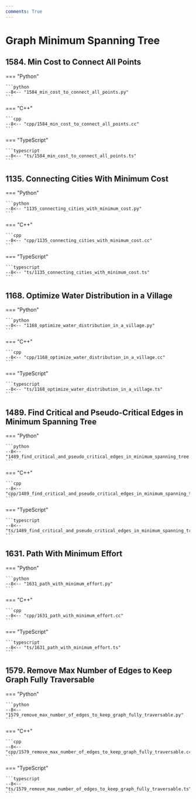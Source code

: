 ```yaml
---
comments: True
---
```


# Graph Minimum Spanning Tree

## 1584. Min Cost to Connect All Points

=== "Python"

    ```python
    --8<-- "1584_min_cost_to_connect_all_points.py"
    ```

=== "C++"

    ```cpp
    --8<-- "cpp/1584_min_cost_to_connect_all_points.cc"
    ```

=== "TypeScript"

    ```typescript
    --8<-- "ts/1584_min_cost_to_connect_all_points.ts"
    ```

## 1135. Connecting Cities With Minimum Cost

=== "Python"

    ```python
    --8<-- "1135_connecting_cities_with_minimum_cost.py"
    ```

=== "C++"

    ```cpp
    --8<-- "cpp/1135_connecting_cities_with_minimum_cost.cc"
    ```

=== "TypeScript"

    ```typescript
    --8<-- "ts/1135_connecting_cities_with_minimum_cost.ts"
    ```

## 1168. Optimize Water Distribution in a Village

=== "Python"

    ```python
    --8<-- "1168_optimize_water_distribution_in_a_village.py"
    ```

=== "C++"

    ```cpp
    --8<-- "cpp/1168_optimize_water_distribution_in_a_village.cc"
    ```

=== "TypeScript"

    ```typescript
    --8<-- "ts/1168_optimize_water_distribution_in_a_village.ts"
    ```

## 1489. Find Critical and Pseudo-Critical Edges in Minimum Spanning Tree

=== "Python"

    ```python
    --8<-- "1489_find_critical_and_pseudo_critical_edges_in_minimum_spanning_tree.py"
    ```

=== "C++"

    ```cpp
    --8<-- "cpp/1489_find_critical_and_pseudo_critical_edges_in_minimum_spanning_tree.cc"
    ```

=== "TypeScript"

    ```typescript
    --8<-- "ts/1489_find_critical_and_pseudo_critical_edges_in_minimum_spanning_tree.ts"
    ```

## 1631. Path With Minimum Effort

=== "Python"

    ```python
    --8<-- "1631_path_with_minimum_effort.py"
    ```

=== "C++"

    ```cpp
    --8<-- "cpp/1631_path_with_minimum_effort.cc"
    ```

=== "TypeScript"

    ```typescript
    --8<-- "ts/1631_path_with_minimum_effort.ts"
    ```

## 1579. Remove Max Number of Edges to Keep Graph Fully Traversable

=== "Python"

    ```python
    --8<-- "1579_remove_max_number_of_edges_to_keep_graph_fully_traversable.py"
    ```

=== "C++"

    ```cpp
    --8<-- "cpp/1579_remove_max_number_of_edges_to_keep_graph_fully_traversable.cc"
    ```

=== "TypeScript"

    ```typescript
    --8<-- "ts/1579_remove_max_number_of_edges_to_keep_graph_fully_traversable.ts"
    ```
